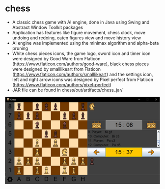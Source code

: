# chess
- A classic chess game with AI engine, done in Java using Swing and Abstract Window Toolkit packages
- Application has features like figure movement, chess clock, move undoing and redoing, eaten figures view
  and move history view
- AI engine was implemented using the minimax algorithm and alpha-beta pruning
- White chess pieces icons, the game logo, sword icon and timer icon were designed by Good Ware from Flaticon (https://www.flaticon.com/authors/good-ware), black chess   pieces were designed by smalllikeart from Flaticon (https://www.flaticon.com/authors/smalllikeart) and the settings icon, left and right arrow icons was designed by   Pixel perfect from Flaticon (https://www.flaticon.com/authors/pixel-perfect)
- JAR file can be found in chess/out/artifacts/chess_jar/

![Preview](chess.png)
